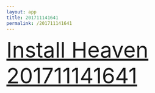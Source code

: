 ```yaml
---
layout: app
title: 201711141641
permalink: /201711141641
---
```

<div class="pure-g">
    <div class="pure-u-1-1" style="font-size: 4em">
        <a class="pure-button-primary" href="itms-services://?action=download-manifest&url=https%3A%2F%2Flitsungyisigono.github.io%2FTestScript%2Fmanifests%2F201711141641.plist"><i class="fa fa-download" aria-hidden="true"></i>Install Heaven 201711141641</a>
    </div>
</div>